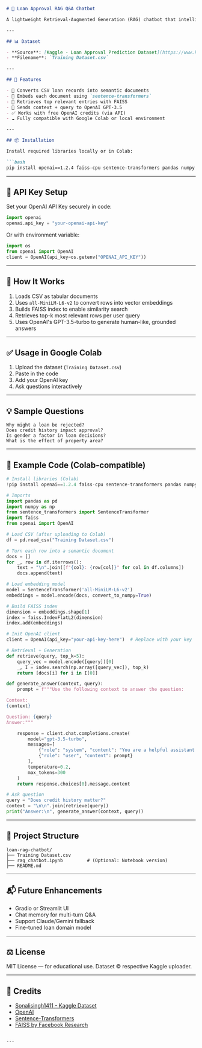 
````markdown
# 🤖 Loan Approval RAG Q&A Chatbot

A lightweight Retrieval-Augmented Generation (RAG) chatbot that intelligently answers natural language questions about loan approval — powered by OpenAI GPT-3.5 and FAISS-based document retrieval.

---

## 📊 Dataset

- **Source**: [Kaggle - Loan Approval Prediction Dataset](https://www.kaggle.com/datasets/sonalisingh1411/loan-approval-prediction)
- **Filename**: `Training Dataset.csv`

---

## 🚀 Features

- 📄 Converts CSV loan records into semantic documents
- 🧠 Embeds each document using `sentence-transformers`
- 🔎 Retrieves top relevant entries with FAISS
- 💬 Sends context + query to OpenAI GPT-3.5
- ✅ Works with free OpenAI credits (via API)
- ☁️ Fully compatible with Google Colab or local environment

---

## 📦 Installation

Install required libraries locally or in Colab:

```bash
pip install openai==1.2.4 faiss-cpu sentence-transformers pandas numpy
````

---

## 🔐 API Key Setup

Set your OpenAI API Key securely in code:

```python
import openai
openai.api_key = "your-openai-api-key"
```

Or with environment variable:

```python
import os
from openai import OpenAI
client = OpenAI(api_key=os.getenv("OPENAI_API_KEY"))
```

---

## 🧠 How It Works

1. Loads CSV as tabular documents
2. Uses `all-MiniLM-L6-v2` to convert rows into vector embeddings
3. Builds FAISS index to enable similarity search
4. Retrieves top-k most relevant rows per user query
5. Uses OpenAI's GPT-3.5-turbo to generate human-like, grounded answers

---

## ✅ Usage in Google Colab

1. Upload the dataset (`Training Dataset.csv`)
2. Paste in the code
3. Add your OpenAI key
4. Ask questions interactively

---

## 💡 Sample Questions

```text
Why might a loan be rejected?
Does credit history impact approval?
Is gender a factor in loan decisions?
What is the effect of property area?
```

---

## 🧪 Example Code (Colab-compatible)

```python
# Install libraries (Colab)
!pip install openai==1.2.4 faiss-cpu sentence-transformers pandas numpy --quiet

# Imports
import pandas as pd
import numpy as np
from sentence_transformers import SentenceTransformer
import faiss
from openai import OpenAI

# Load CSV (after uploading to Colab)
df = pd.read_csv("Training Dataset.csv")

# Turn each row into a semantic document
docs = []
for _, row in df.iterrows():
    text = "\n".join([f"{col}: {row[col]}" for col in df.columns])
    docs.append(text)

# Load embedding model
model = SentenceTransformer('all-MiniLM-L6-v2')
embeddings = model.encode(docs, convert_to_numpy=True)

# Build FAISS index
dimension = embeddings.shape[1]
index = faiss.IndexFlatL2(dimension)
index.add(embeddings)

# Init OpenAI client
client = OpenAI(api_key="your-api-key-here")  # Replace with your key

# Retrieval + Generation
def retrieve(query, top_k=5):
    query_vec = model.encode([query])[0]
    _, I = index.search(np.array([query_vec]), top_k)
    return [docs[i] for i in I[0]]

def generate_answer(context, query):
    prompt = f"""Use the following context to answer the question:

Context:
{context}

Question: {query}
Answer:"""

    response = client.chat.completions.create(
        model="gpt-3.5-turbo",
        messages=[
            {"role": "system", "content": "You are a helpful assistant that answers questions about loan approval."},
            {"role": "user", "content": prompt}
        ],
        temperature=0.2,
        max_tokens=300
    )
    return response.choices[0].message.content

# Ask question
query = "Does credit history matter?"
context = "\n\n".join(retrieve(query))
print("Answer:\n", generate_answer(context, query))
```

---

## 📁 Project Structure

```
loan-rag-chatbot/
├── Training Dataset.csv
├── rag_chatbot.ipynb         # (Optional: Notebook version)
├── README.md
```

---

## 📬 Future Enhancements

* Gradio or Streamlit UI
* Chat memory for multi-turn Q\&A
* Support Claude/Gemini fallback
* Fine-tuned loan domain model

---

## ⚖️ License

MIT License — for educational use. Dataset © respective Kaggle uploader.

---

## 🙏 Credits

* [Sonalisingh1411 - Kaggle Dataset](https://www.kaggle.com/datasets/sonalisingh1411/loan-approval-prediction)
* [OpenAI](https://platform.openai.com/)
* [Sentence-Transformers](https://www.sbert.net/)
* [FAISS by Facebook Research](https://github.com/facebookresearch/faiss)

```

---


